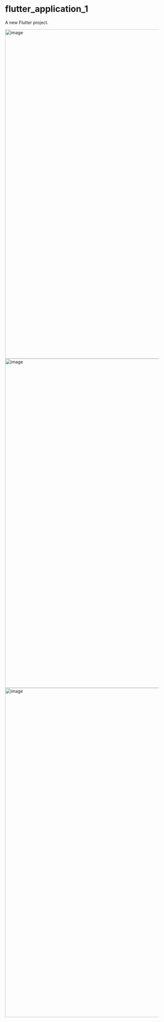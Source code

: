 # flutter_application_1

A new Flutter project.



<img width="1920" height="1080" alt="image" src="https://github.com/user-attachments/assets/1e86414e-f926-40dd-bf12-46bb3beab6b6" />
<img width="1920" height="1080" alt="image" src="https://github.com/user-attachments/assets/37f972da-1367-4050-8910-52f40f8b3374" />
<img width="1920" height="1080" alt="image" src="https://github.com/user-attachments/assets/821ddea6-4f4d-47a6-be04-7bbae37a9dcf" />

